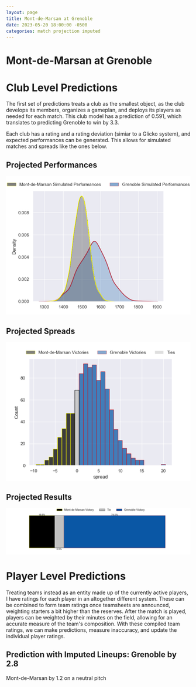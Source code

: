 ```yaml
---  
layout: page  
title: Mont-de-Marsan at Grenoble  
date: 2023-05-20 18:00:00 -0500  
categories: match projection imputed  
---
```

# Mont-de-Marsan at Grenoble

# Club Level Predictions


The first set of predictions treats a club as the smallest object, as the club develops its members, organizes a gameplan, and deploys its players as needed for each match. This club model has a prediction of 0.591, which translates to predicting Grenoble to win by 3.3.

Each club has a rating and a rating deviation (simiar to a Glicko system), and expected performances can be generated. This allows for simulated matches and spreads like the ones below.
## Projected Performances


![Projected Performances](plots/performances_2023-05-20-Grenoble-Mont-de-Marsan.png)
## Projected Spreads


![Projected Spreads](plots/spreads_2023-05-20-Grenoble-Mont-de-Marsan.png)
## Projected Results


![Projected Results](plots/resultbar_2023-05-20-Grenoble-Mont-de-Marsan.png)
# Player Level Predictions


Treating teams instead as an entity made up of the currently active players, I have ratings for each player in an altogether different system. These can be combined to form team ratings once teamsheets are announced, weighting starters a bit higher than the reserves. After the match is played, players can be weighted by their minutes on the field, allowing for an accurate measure of the team's composition. With these compiled team ratings, we can make predictions, measure inaccuracy, and update the individual player ratings.
## Prediction with Imputed Lineups: Grenoble by 2.8


Mont-de-Marsan by 1.2 on a neutral pitch

